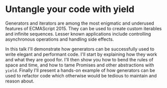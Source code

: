 Untangle your code with yield
=============================

Generators and iterators are among the most enigmatic and underused 
features of ECMAScript 2015.  They can be used to create custom 
iterables and infinite sequences. Lesser known applications include 
controlling asynchronous operations and handling side effects.

In this talk I'll demonstrate how generators can be successfully used to 
write elegant and performant code.  I'll start by explaining how they 
work and what they are good for.  I'll then show you how to bend the 
rules of space and time, and how to tame Promises and other 
abstractions with `yield`.  Finally I'll present a hands-on example of 
how generators can be used to refactor code which otherwise would be 
tedious to maintain and reason about. 
